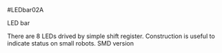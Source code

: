 <!--- PrjInfo ---> <!--- Please remove this line after manually editing --->
<!--- 00a56be08b96043df9e37d6aff7b6990 --->
<!--- Created:20170111-16:38: ---> 
<!--- Author:Mlab: ---> 
<!--- AuthorEmail:mlab@mlab.cz: ---> 
<!--- Tags:imported: ---> 
<!--- Ust:None: ---> 
<!--- Name:LEDbar02A: --->
#LEDbar02A 
<!--- LongName --->
LED bar
<!--- ELongName ---> 

<!--- Lead --->
There are 8 LEDs drived by simple shift register. Construction is useful to indicate status on small robots. SMD version
<!--- ELead ---> 


​
​
<!--- Description --->
<!--- EDescription --->
<!--- Content --->
<!--- EContent --->
            